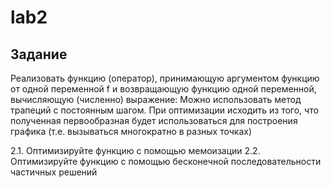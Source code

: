 # lab2

## Задание

Реализовать функцию (оператор), принимающую аргументом функцию от одной переменной f и возвращающую функцию одной переменной, вычисляющую (численно) выражение:
Можно использовать метод трапеций с постоянным шагом.
При оптимизации исходить из того, что полученная первообразная будет использоваться для построения графика (т.е. вызываться многократно в разных точках)

2.1. Оптимизируйте функцию с помощью мемоизации
2.2. Оптимизируйте функцию с помощью бесконечной последовательности частичных решений
